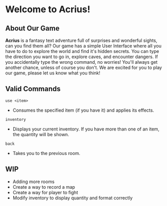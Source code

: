 # Welcome to Acrius!

## About Our Game
**Acrius** is a fantasy text adventure full of surprises and wonderful sights, can you find them all?
Our game has a simple User Interface where all you have to do to explore the world and find it's hidden secrets. You can type the direction you want to go in, explore caves, and encounter dangers.
If you accidentally type the wrong command, no worries! You'll always get another chance, unless of course you don't.
We are excited for you to play our game, please let us know what you think!

## Valid Commands
`use <item>`
- Consumes the specified item (if you have it) and applies its effects.

`inventory`
- Displays your current inventory. If you have more than one of an item, the quantity will be shown.

`back`
- Takes you to the previous room.

## WIP
- Adding more rooms
- Create a way to record a map
- Create a way for player to fight
- Modify inventory to display quantity and format correctly